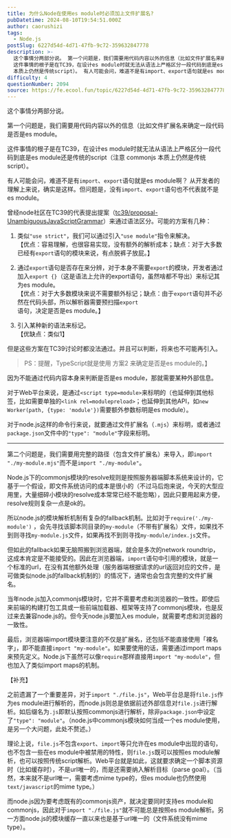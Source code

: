 ```yaml
---
title: 为什么Node在使用es module时必须加上文件扩展名?
pubDatetime: 2024-08-10T19:54:51.000Z
author: caorushizi
tags:
  - Node.js
postSlug: 6227d54d-4d71-47fb-9c72-359632847778
description: >-
  这个事情分两部分说。 第一个问题是，我们需要用代码内容以外的信息（比如文件扩展名来确定一段代码是否是es module。
  这件事情的根子是在TC39，在设计es module时就无法从语法上严格区分一段代码到底是es module还是传统的script（注意 commonjs
  本质上仍然是传统script）。 有人可能会问，难道不是有import、export语句就是es module啊？ 从开发
difficulty: 4
questionNumber: 2094
source: https://fe.ecool.fun/topic/6227d54d-4d71-47fb-9c72-359632847778
---
```


这个事情分两部分说。

第一个问题是，我们需要用代码内容以外的信息（比如文件扩展名来确定一段代码是否是es module。

这件事情的根子是在TC39，在设计es module时就无法从语法上严格区分一段代码到底是es module还是传统的script（注意 commonjs 本质上仍然是传统script）。

有人可能会问，难道不是有`import`、`export`语句就是es module啊？ 从开发者的理解上来说，确实是这样。但问题是，没有`import`、`export`语句也不代表就不是es module。

曾经node社区在TC39的代表提出提案（[tc39/proposal-UnambiguousJavaScriptGrammar](https://github.com/tc39/proposal-UnambiguousJavaScriptGrammar)）来通过语法区分。可能的方案有几种：

1. 类似`"use strict"`，我们可以通过引入`"use module"`指令来解决。  
   【优点：容易理解，也很容易实现，没有额外的解析成本；缺点：对于大多数已经有`export`语句的模块来说，有点脱裤子放屁。】

2. 通过`export`语句是否存在来分辨，对于本身不需要`export`的模块，开发者通过加入`export {}`（这是语法上允许的export语句，虽然啥都不导出）来标记其为es module。  
   【优点：对于大多数模块来说不需要额外标记；缺点：由于`export`语句并不必然在代码头部，所以解析器需要预扫描`export`语句，决定是否是es module。】
3. 引入某种新的语法来标记。  
   【优缺点：类似1】

但是这些方案在TC39讨论时都没法通过。并且可以判断，将来也不可能再引入。

> PS：提醒，TypeScript就是使用 方案2 来确定是否是es module的。】

因为不能通过代码内容本身来判断是否是es module，那就需要某种外部信息。

对于Web平台来说，是通过`<script type=module>`来标明的（也延伸到其他标签，比如需要单独的`<link rel=modulepreload>`；也延伸到其他API，如`new Worker(path, {type: 'module'})`需要额外参数标明是es module）。

对于node.js这样的命令行来说，就要通过文件扩展名（`.mjs`）来标明，或者通过`package.json`文件中的`"type": "module"`字段来标明。

---

第二个问题是，我们需要用完整的路径（包含文件扩展名）来导入，即`import "./my-module.mjs"`而不是`import "./my-module"`。

Node.js下的commonjs模块的resolve规则是按照服务器端脚本系统来设计的，它基于一个假设，即文件系统访问的成本是很小的（不过马后炮来说，今天的大型应用里，大量细碎小模块的resolve成本常常已经不能忽略），因此只要用起来方便，resolve规则复杂一点是ok的。

所以node.js的模块解析机制有复杂的fallback机制。比如对于`require('./my-module')` ，会先寻找该脚本同目录的`my-module`（不带有扩展名）文件，如果找不到则寻找`my-module.js`文件，如果再找不到则寻找`my-module/index.js`文件。

但如此的fallback如果无脑照搬到浏览器端，就会是多次的network roundtrip，这成本肯定是不能接受的。因此在浏览器端，`import`语句中引用的模块，就是一个标准的url，在没有其他额外处理（服务器端根据请求的url返回对应的文件，是可做类似node.js的fallback机制的）的情况下，通常也会包含完整的文件扩展名。

当年node.js加入commonjs模块时，它并不需要考虑和浏览器的一致性。即使后来前端的构建打包工具或一些前端加载器、框架等支持了commonjs模块，也是反过来去兼容node.js的。但今天node.js要加入es module，就需要考虑和浏览器的一致性。

最后，浏览器端import模块要注意的不仅是扩展名，还包括不能直接使用「裸名字」，即不能直接`import "my-module"`。如果要使用的话，需要通过import maps来预先定义。Node.js下虽然可以像`require`那样直接用`import "my-module"`，但也加入了类似import maps的机制。

【补充】

之前遗漏了一个重要差异，对于`import "./file.js"`，Web平台总是将`file.js`作为es module进行解析的，而node.js则总是依据前述外部信息对`file.js`进行解析。如后缀名为`.js`即默认按照commonjs进行解析，除非`package.json`中设定了`"type": "module"`。（node.js中commonjs模块如何当成一个es module使用，是另一个大问题，此处不赘述。）

理论上说，`file.js`不包含`export`、`import`等只允许在es module中出现的语句，也不包含一些在es module中被禁用的特性，则`file.js`既可以按照es module解析，也可以按照传统script解析。Web平台就是如此，这就要求确定一个脚本资源时（比如缓存时），不是url唯一的，而是还需要纳入解析目标（parse goal）。（当然，本来就不是url唯一，需要考虑mime type的，但es module也仍然使用`text/javascript`的mime type。）

而node.js因为要考虑既有的commonjs资产，就决定要同时支持es module和commonjs，因此对于`import "./file.js"`就不可能总是按照es module解析。另一方面node.js的模块缓存一直以来也是基于url唯一的（文件系统没有mime type）。
